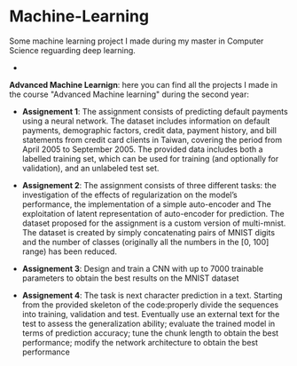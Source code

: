 # Machine-Learning
Some machine learning project I made during my master in Computer Science reguarding deep learning.

-

**Advanced Machine Learnign**: here you can find all the projects I made in the course "Advanced Machine learning" during the second year:

- **Assignement 1**: The assignment consists of predicting default payments using a neural network. The dataset includes information on default payments, demographic factors, credit data, payment history, and bill statements from credit card clients in Taiwan, covering the period from April 2005 to September 2005. The provided data includes both a labelled training set, which can be used for training (and optionally for validation), and an unlabeled test set.

- **Assignement 2**: The assignment consists of three different tasks: the investigation of the effects of regularization on the model’s performance, the implementation of a simple auto-encoder and The exploitation of latent representation of auto-encoder for prediction. The dataset proposed for the assignment is a custom version of multi-mnist. The dataset is created by simply concatenating pairs of MNIST digits and the number of classes (originally all the numbers in the [0, 100] range) has been reduced.

- **Assignement 3**: Design and train a CNN with up to 7000 trainable parameters to obtain the best results on the MNIST dataset

- **Assignement 4**: The task is next character prediction in a text. Starting from the provided skeleton of the code:properly divide the sequences into training, validation and test. Eventually use an external text for the test to assess the generalization ability; evaluate the trained model in terms of prediction accuracy; tune the chunk length to obtain the best performance; modify the network architecture to obtain the best performance
